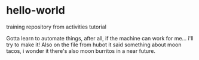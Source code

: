 # hello-world
training repository from activities tutorial


Gotta learn to automate things, after all, if the machine can work for me... i'll try to make it!
Also on the file from hubot it said something about moon tacos, i wonder it there's also moon burritos in a near future.
